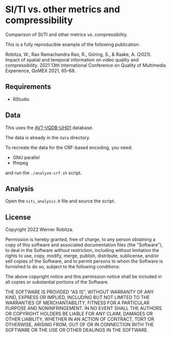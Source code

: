 # SI/TI vs. other metrics and compressibility

Comparison of SI/TI and other metrics vs. compressibility.

This is a fully reproducible example of the following publication:

Robitza, W., Rao Ramachandra Rao, R., Göring, S., & Raake, A. (2021). Impact of spatial and temporal information on video quality and compressibility. 2021 13th International Conference on Quality of Multimedia Experience, QoMEX 2021, 65–68.

## Requirements

- RStudio

## Data

This uses the [AVT-VQDB-UHD1](https://github.com/Telecommunication-Telemedia-Assessment/AVT-VQDB-UHD-1) database.

The data is already in the `data` directory.

To recreate the data for the CRF-based encoding, you need:

- GNU parallel
- ffmpeg

and run the `./analyze-crf.sh` script.

## Analysis

Open the `siti_analysis.R` file and source the script.

## License

Copyright 2022 Werner Robitza.

Permission is hereby granted, free of charge, to any person obtaining a copy of this software and associated documentation files (the "Software"), to deal in the Software without restriction, including without limitation the rights to use, copy, modify, merge, publish, distribute, sublicense, and/or sell copies of the Software, and to permit persons to whom the Software is furnished to do so, subject to the following conditions:

The above copyright notice and this permission notice shall be included in all copies or substantial portions of the Software.

THE SOFTWARE IS PROVIDED "AS IS", WITHOUT WARRANTY OF ANY KIND, EXPRESS OR IMPLIED, INCLUDING BUT NOT LIMITED TO THE WARRANTIES OF MERCHANTABILITY, FITNESS FOR A PARTICULAR PURPOSE AND NONINFRINGEMENT. IN NO EVENT SHALL THE AUTHORS OR COPYRIGHT HOLDERS BE LIABLE FOR ANY CLAIM, DAMAGES OR OTHER LIABILITY, WHETHER IN AN ACTION OF CONTRACT, TORT OR OTHERWISE, ARISING FROM, OUT OF OR IN CONNECTION WITH THE SOFTWARE OR THE USE OR OTHER DEALINGS IN THE SOFTWARE.

